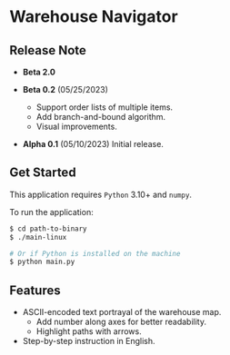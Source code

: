 # Warehouse Navigator

## Release Note
- **Beta 2.0**
  
- **Beta 0.2** (05/25/2023)
  - Support order lists of multiple items. 
  - Add branch-and-bound algorithm. 
  - Visual improvements. 

- **Alpha 0.1** (05/10/2023)
  Initial release. 

## Get Started
This application requires `Python` 3.10+ and `numpy`. 

To run the application:
```bash
$ cd path-to-binary
$ ./main-linux

# Or if Python is installed on the machine
$ python main.py
```
## Features
- ASCII-encoded text portrayal of the warehouse map. 
  - Add number along axes for better readability. 
  - Highlight paths with arrows. 
- Step-by-step instruction in English. 
